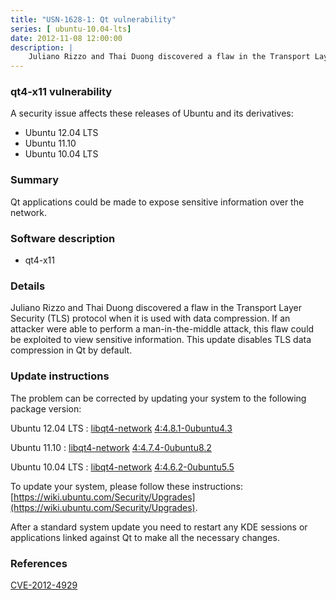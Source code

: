 ```yaml
---
title: "USN-1628-1: Qt vulnerability"
series: [ ubuntu-10.04-lts]
date: 2012-11-08 12:00:00
description: |
    Juliano Rizzo and Thai Duong discovered a flaw in the Transport Layer Security (TLS) protocol when it is used with data compression. If an attacker were able to perform a man-in-the-middle attack, this flaw could be exploited to view sensitive information. This update disables TLS data compression in Qt by default. 
--- 
```

 
### qt4-x11 vulnerability

A security issue affects these releases of Ubuntu and its derivatives:

* Ubuntu 12.04 LTS
* Ubuntu 11.10
* Ubuntu 10.04 LTS

### Summary

Qt applications could be made to expose sensitive information over the network.

### Software description

* qt4-x11 

### Details

Juliano Rizzo and Thai Duong discovered a flaw in the Transport Layer Security (TLS) protocol when it is used with data compression. If an attacker were able to perform a man-in-the-middle attack, this flaw could be exploited to view sensitive information. This update disables TLS data compression in Qt by default. 

### Update instructions

The problem can be corrected by updating your system to the following package version:

Ubuntu 12.04 LTS
 : [libqt4-network](https://launchpad.net/ubuntu/+source/qt4-x11) <span> [4:4.8.1-0ubuntu4.3](https://launchpad.net/ubuntu/+source/qt4-x11/4:4.8.1-0ubuntu4.3) </span> 

Ubuntu 11.10
 : [libqt4-network](https://launchpad.net/ubuntu/+source/qt4-x11) <span> [4:4.7.4-0ubuntu8.2](https://launchpad.net/ubuntu/+source/qt4-x11/4:4.7.4-0ubuntu8.2) </span> 

Ubuntu 10.04 LTS
 : [libqt4-network](https://launchpad.net/ubuntu/+source/qt4-x11) <span> [4:4.6.2-0ubuntu5.5](https://launchpad.net/ubuntu/+source/qt4-x11/4:4.6.2-0ubuntu5.5) </span> 

To update your system, please follow these instructions: [https://wiki.ubuntu.com/Security/Upgrades](https://wiki.ubuntu.com/Security/Upgrades).

After a standard system update you need to restart any KDE sessions or applications linked against Qt to make all the necessary changes. 

### References

 [CVE-2012-4929](http://people.ubuntu.com/~ubuntu-security/cve/CVE-2012-4929)
 
